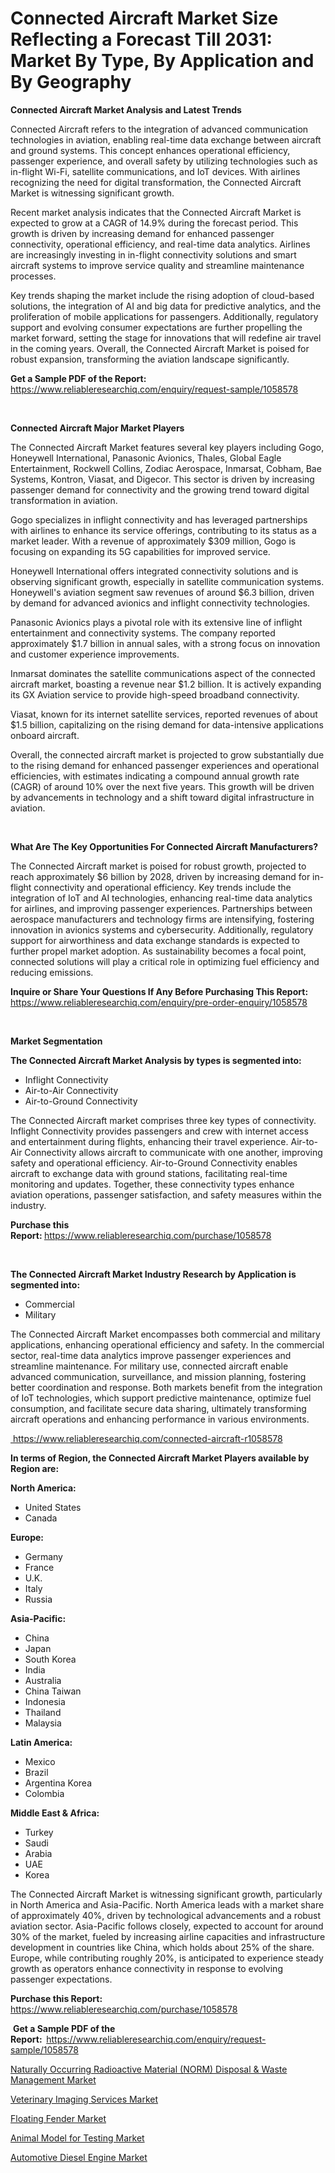 <p><h1>Connected Aircraft Market Size Reflecting a Forecast Till 2031: Market By Type, By Application and By Geography</h1></p><p><strong>Connected Aircraft Market Analysis and Latest Trends</strong></p>
<p><p>Connected Aircraft refers to the integration of advanced communication technologies in aviation, enabling real-time data exchange between aircraft and ground systems. This concept enhances operational efficiency, passenger experience, and overall safety by utilizing technologies such as in-flight Wi-Fi, satellite communications, and IoT devices. With airlines recognizing the need for digital transformation, the Connected Aircraft Market is witnessing significant growth.</p><p>Recent market analysis indicates that the Connected Aircraft Market is expected to grow at a CAGR of 14.9% during the forecast period. This growth is driven by increasing demand for enhanced passenger connectivity, operational efficiency, and real-time data analytics. Airlines are increasingly investing in in-flight connectivity solutions and smart aircraft systems to improve service quality and streamline maintenance processes. </p><p>Key trends shaping the market include the rising adoption of cloud-based solutions, the integration of AI and big data for predictive analytics, and the proliferation of mobile applications for passengers. Additionally, regulatory support and evolving consumer expectations are further propelling the market forward, setting the stage for innovations that will redefine air travel in the coming years. Overall, the Connected Aircraft Market is poised for robust expansion, transforming the aviation landscape significantly.</p></p>
<p><strong>Get a Sample PDF of the Report:&nbsp;</strong> <a href="https://www.reliableresearchiq.com/enquiry/request-sample/1058578?utm_campaign=1117&utm_medium=2&utm_source=Github&utm_content=ia&utm_term=02112024&utm_id=connected-aircraft">https://www.reliableresearchiq.com/enquiry/request-sample/1058578</a></p>
<p>&nbsp;</p>
<p><strong>Connected Aircraft Major Market Players</strong></p>
<p><p>The Connected Aircraft Market features several key players including Gogo, Honeywell International, Panasonic Avionics, Thales, Global Eagle Entertainment, Rockwell Collins, Zodiac Aerospace, Inmarsat, Cobham, Bae Systems, Kontron, Viasat, and Digecor. This sector is driven by increasing passenger demand for connectivity and the growing trend toward digital transformation in aviation.</p><p>Gogo specializes in inflight connectivity and has leveraged partnerships with airlines to enhance its service offerings, contributing to its status as a market leader. With a revenue of approximately $309 million, Gogo is focusing on expanding its 5G capabilities for improved service.</p><p>Honeywell International offers integrated connectivity solutions and is observing significant growth, especially in satellite communication systems. Honeywell's aviation segment saw revenues of around $6.3 billion, driven by demand for advanced avionics and inflight connectivity technologies.</p><p>Panasonic Avionics plays a pivotal role with its extensive line of inflight entertainment and connectivity systems. The company reported approximately $1.7 billion in annual sales, with a strong focus on innovation and customer experience improvements.</p><p>Inmarsat dominates the satellite communications aspect of the connected aircraft market, boasting a revenue near $1.2 billion. It is actively expanding its GX Aviation service to provide high-speed broadband connectivity.</p><p>Viasat, known for its internet satellite services, reported revenues of about $1.5 billion, capitalizing on the rising demand for data-intensive applications onboard aircraft.</p><p>Overall, the connected aircraft market is projected to grow substantially due to the rising demand for enhanced passenger experiences and operational efficiencies, with estimates indicating a compound annual growth rate (CAGR) of around 10% over the next five years. This growth will be driven by advancements in technology and a shift toward digital infrastructure in aviation.</p></p>
<p>&nbsp;</p>
<p><strong>What Are The Key Opportunities For Connected Aircraft Manufacturers?</strong></p>
<p><p>The Connected Aircraft market is poised for robust growth, projected to reach approximately $6 billion by 2028, driven by increasing demand for in-flight connectivity and operational efficiency. Key trends include the integration of IoT and AI technologies, enhancing real-time data analytics for airlines, and improving passenger experiences. Partnerships between aerospace manufacturers and technology firms are intensifying, fostering innovation in avionics systems and cybersecurity. Additionally, regulatory support for airworthiness and data exchange standards is expected to further propel market adoption. As sustainability becomes a focal point, connected solutions will play a critical role in optimizing fuel efficiency and reducing emissions.</p></p>
<p><strong>Inquire or Share Your Questions If Any Before Purchasing This Report:</strong> <a href="https://www.reliableresearchiq.com/enquiry/pre-order-enquiry/1058578?utm_campaign=1117&utm_medium=2&utm_source=Github&utm_content=ia&utm_term=02112024&utm_id=connected-aircraft">https://www.reliableresearchiq.com/enquiry/pre-order-enquiry/1058578</a></p>
<p>&nbsp;</p>
<p><strong>Market Segmentation</strong></p>
<p><strong>The Connected Aircraft Market Analysis by types is segmented into:</strong></p>
<p><ul><li>Inflight Connectivity</li><li>Air-to-Air Connectivity</li><li>Air-to-Ground Connectivity</li></ul></p>
<p><p>The Connected Aircraft market comprises three key types of connectivity. Inflight Connectivity provides passengers and crew with internet access and entertainment during flights, enhancing their travel experience. Air-to-Air Connectivity allows aircraft to communicate with one another, improving safety and operational efficiency. Air-to-Ground Connectivity enables aircraft to exchange data with ground stations, facilitating real-time monitoring and updates. Together, these connectivity types enhance aviation operations, passenger satisfaction, and safety measures within the industry.</p></p>
<p><strong>Purchase this Report:&nbsp;</strong><a href="https://www.reliableresearchiq.com/purchase/1058578?utm_campaign=1117&utm_medium=2&utm_source=Github&utm_content=ia&utm_term=02112024&utm_id=connected-aircraft">https://www.reliableresearchiq.com/purchase/1058578</a></p>
<p>&nbsp;</p>
<p><strong>The Connected Aircraft Market Industry Research by Application is segmented into:</strong></p>
<p><ul><li>Commercial</li><li>Military</li></ul></p>
<p><p>The Connected Aircraft Market encompasses both commercial and military applications, enhancing operational efficiency and safety. In the commercial sector, real-time data analytics improve passenger experiences and streamline maintenance. For military use, connected aircraft enable advanced communication, surveillance, and mission planning, fostering better coordination and response. Both markets benefit from the integration of IoT technologies, which support predictive maintenance, optimize fuel consumption, and facilitate secure data sharing, ultimately transforming aircraft operations and enhancing performance in various environments.</p></p>
<p><a href="https://www.reliableresearchiq.com/connected-aircraft-r1058578?utm_campaign=1117&utm_medium=2&utm_source=Github&utm_content=ia&utm_term=02112024&utm_id=connected-aircraft">&nbsp;https://www.reliableresearchiq.com/connected-aircraft-r1058578</a></p>
<p><strong>In terms of Region, the Connected Aircraft Market Players available by Region are:</strong></p>
<p>
    <p> <strong> North America: </strong>
        <ul>
            <li>United States</li>
            <li>Canada</li>
        </ul>
        </p> 
    <p> <strong> Europe: </strong>
        <ul>
            <li>Germany</li>
            <li>France</li>
            <li>U.K.</li>
            <li>Italy</li>
            <li>Russia</li>
        </ul>
        </p> 
    <p> <strong> Asia-Pacific: </strong>
        <ul>
            <li>China</li>
            <li>Japan</li>
            <li>South Korea</li>
            <li>India</li>
            <li>Australia</li>
            <li>China Taiwan</li>
            <li>Indonesia</li>
            <li>Thailand</li>
            <li>Malaysia</li>
        </ul>
        </p> 
    <p> <strong> Latin America: </strong>
        <ul>
            <li>Mexico</li>
            <li>Brazil</li>
            <li>Argentina Korea</li>
            <li>Colombia</li>
        </ul>
        </p> 
    <p> <strong> Middle East & Africa: </strong>
        <ul>
            <li>Turkey</li>
            <li>Saudi</li>
            <li>Arabia</li>
            <li>UAE</li>
            <li>Korea</li>
        </ul>
    </p>
    </p>
<p><p>The Connected Aircraft Market is witnessing significant growth, particularly in North America and Asia-Pacific. North America leads with a market share of approximately 40%, driven by technological advancements and a robust aviation sector. Asia-Pacific follows closely, expected to account for around 30% of the market, fueled by increasing airline capacities and infrastructure development in countries like China, which holds about 25% of the share. Europe, while contributing roughly 20%, is anticipated to experience steady growth as operators enhance connectivity in response to evolving passenger expectations.</p></p>
<p><strong>Purchase this Report: </strong><a href="https://www.reliableresearchiq.com/purchase/1058578?utm_campaign=1117&utm_medium=2&utm_source=Github&utm_content=ia&utm_term=02112024&utm_id=connected-aircraft">https://www.reliableresearchiq.com/purchase/1058578</a></p>
<p>&nbsp;<strong>Get a Sample PDF of the Report:&nbsp;&nbsp;</strong><a href="https://www.reliableresearchiq.com/enquiry/request-sample/1058578?utm_campaign=1117&utm_medium=2&utm_source=Github&utm_content=ia&utm_term=02112024&utm_id=connected-aircraft">https://www.reliableresearchiq.com/enquiry/request-sample/1058578</a></p>
<p><strong></strong></p>
<p><p><a href="https://www.linkedin.com/pulse/naturally-occurring-radioactive-material-norm-disposal-waste-ane7e?utm_campaign=1117&utm_medium=2&utm_source=Github&utm_content=ia&utm_term=02112024&utm_id=connected-aircraft">Naturally Occurring Radioactive Material (NORM) Disposal & Waste Management Market</a></p><p><a href="https://issuu.com/reportprime-2/docs/veterinary-imaging-services-market-_f2b30d15e3b77f?utm_campaign=1117&utm_medium=2&utm_source=Github&utm_content=ia&utm_term=02112024&utm_id=connected-aircraft">Veterinary Imaging Services Market</a></p><p><a href="https://github.com/siennagx1ahafter/Market-Research-Report-List-1/blob/main/floating-fender-market.md?utm_campaign=1117&utm_medium=2&utm_source=Github&utm_content=ia&utm_term=02112024&utm_id=connected-aircraft">Floating Fender Market</a></p><p><a href="https://www.linkedin.com/pulse/animal-model-testing-industry-sector-new-technologies-market-nfkoe?utm_campaign=1117&utm_medium=2&utm_source=Github&utm_content=ia&utm_term=02112024&utm_id=connected-aircraft">Animal Model for Testing Market</a></p><p><a href="https://github.com/cairotmbrowne3cq/Market-Research-Report-List-1/blob/main/automotive-diesel-engine-market.md?utm_campaign=1117&utm_medium=2&utm_source=Github&utm_content=ia&utm_term=02112024&utm_id=connected-aircraft">Automotive Diesel Engine Market</a></p></p>